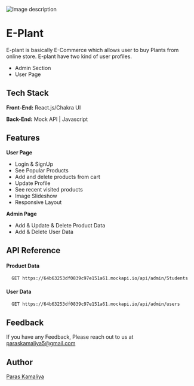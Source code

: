
![Image description]([https://ibb.co/V9tNF6H](https://i.ibb.co/LR8PTKQ/E-Plant-removebg-preview1.png)https://i.ibb.co/LR8PTKQ/E-Plant-removebg-preview1.png)



# E-Plant
E-plant is basically E-Commerce which allows user to buy Plants from online store. E-plant have two kind of user profiles.
* Admin Section
* User Page

## Tech Stack

**Front-End:** React.js/Chakra UI

**Back-End:** Mock API | Javascript

## Features

**User Page**
- Login & SignUp
- See Popular Products
- Add and delete products from cart
- Update Profile
- See recent visited products
- Image Slideshow
- Responsive Layout

**Admin Page**
- Add & Update & Delete Product Data
- Add & Delete User Data


## API Reference

#### Product Data

```
  GET https://64b63253df0839c97e151a61.mockapi.io/api/admin/Students
```

#### User Data

```
  GET https://64b63253df0839c97e151a61.mockapi.io/api/admin/users
```

## Feedback

If you have any Feedback, Please reach out to us at paraskamaliya5@gmail.com

## Author
[Paras Kamaliya](https://github.com/paraskamaliya)
